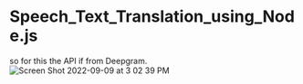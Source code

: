 # Speech_Text_Translation_using_Node.js
so for this the API if from Deepgram. 
![Screen Shot 2022-09-09 at 3 02 39 PM](https://user-images.githubusercontent.com/90866319/189445328-6fb2e68c-636d-4912-b469-034c3a5a4a35.png)
